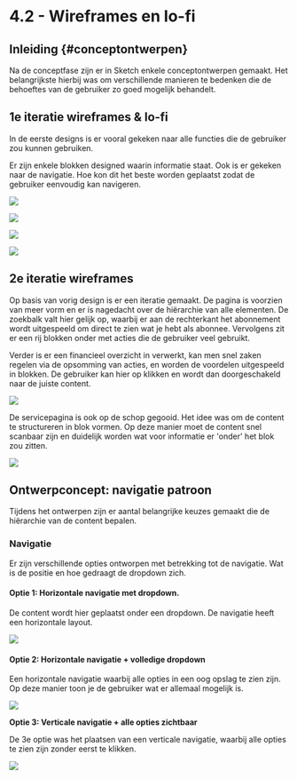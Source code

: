 # 4.2 - Wireframes en lo-fi

## Inleiding {#conceptontwerpen}

Na de conceptfase zijn er in Sketch enkele conceptontwerpen gemaakt. Het belangrijkste hierbij was om verschillende manieren te bedenken die de behoeftes van de gebruiker zo goed mogelijk behandelt. 



## 1e iteratie wireframes & lo-fi

In de eerste designs is er vooral gekeken naar alle functies die de gebruiker zou kunnen gebruiken.

Er zijn enkele blokken designed waarin informatie staat. Ook is er gekeken naar de navigatie. Hoe kon dit het beste worden geplaatst zodat de gebruiker eenvoudig kan navigeren.

![](../.gitbook/assets/mijn-ad-alt-sidebar-greater-than-home.png)



![](../.gitbook/assets/mijn-ad-alt-topbar-greater-than-home.png)

![](../.gitbook/assets/mijn-ad-versie-1.png)

![](../.gitbook/assets/mijn-ad-versie-2.png)

## 2e iteratie wireframes

Op basis van vorig design is er een iteratie gemaakt. De pagina is voorzien van meer vorm en er is nagedacht over de hiërarchie van alle elementen. De zoekbalk valt hier gelijk op, waarbij er aan de rechterkant het abonnement wordt uitgespeeld om direct te zien wat je hebt als abonnee. Vervolgens zit er een rij blokken onder met acties die de gebruiker veel gebruikt.

Verder is er een financieel overzicht in verwerkt, kan men snel zaken regelen via de opsomming van acties, en worden de voordelen uitgespeeld in blokken. De gebruiker kan hier op klikken en wordt dan doorgeschakeld naar de juiste content.



![](../.gitbook/assets/mijn-ad-new.png)



De servicepagina is ook op de schop gegooid. Het idee was om de content te structureren in blok vormen. Op deze manier moet de content snel scanbaar zijn en duidelijk worden wat voor informatie er 'onder' het blok zou zitten.

![](../.gitbook/assets/mijn-ad-alt-topbar-greater-than-home-copy-3.png)

## Ontwerpconcept: navigatie patroon

Tijdens het ontwerpen zijn er aantal belangrijke keuzes gemaakt die de hiërarchie van de content bepalen.

### Navigatie

Er zijn verschillende opties ontworpen met betrekking tot de navigatie. Wat is de positie en hoe gedraagt de dropdown zich.

#### Optie 1: Horizontale navigatie met dropdown.

De content wordt hier geplaatst onder een dropdown. De navigatie heeft een horizontale layout.

![](../.gitbook/assets/screen-shot-2018-06-08-at-14.47.34.png)

#### 

#### Optie 2: Horizontale navigatie + volledige dropdown

Een horizontale navigatie waarbij alle opties in een oog opslag te zien zijn. Op deze manier toon je de gebruiker wat er allemaal mogelijk is.

![](../.gitbook/assets/screen-shot-2018-06-08-at-14.47.42.png)



**Optie 3: Verticale navigatie + alle opties zichtbaar**

De 3e optie was het plaatsen van een verticale navigatie, waarbij alle opties te zien zijn zonder eerst te klikken.

![](../.gitbook/assets/screen-shot-2018-06-08-at-14.47.57.png)


